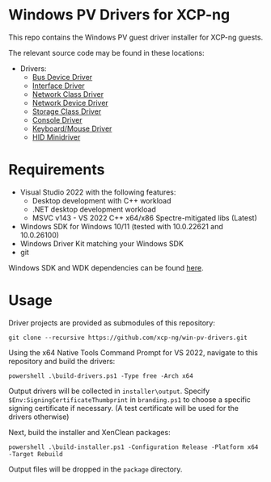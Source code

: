 # Windows PV Drivers for XCP-ng

This repo contains the Windows PV guest driver installer for XCP-ng guests.

The relevant source code may be found in these locations:

* Drivers:
    * [Bus Device Driver](https://github.com/xcp-ng/win-xenbus)
    * [Interface Driver](https://github.com/xcp-ng/win-xeniface)
    * [Network Class Driver](https://github.com/xcp-ng/win-xenvif)
    * [Network Device Driver](https://github.com/xcp-ng/win-xennet)
    * [Storage Class Driver](https://github.com/xcp-ng/win-xenvbd)
    * [Console Driver](https://github.com/xcp-ng/win-xencons)
    * [Keyboard/Mouse Driver](https://github.com/xcp-ng/win-xenvkbd)
    * [HID Minidriver](https://github.com/xcp-ng/win-xenhid)

# Requirements

* Visual Studio 2022 with the following features:
    * Desktop development with C++ workload
    * .NET desktop development workload
    * MSVC v143 - VS 2022 C++ x64/x86 Spectre-mitigated libs (Latest)
* Windows SDK for Windows 10/11 (tested with 10.0.22621 and 10.0.26100)
* Windows Driver Kit matching your Windows SDK
* git

Windows SDK and WDK dependencies can be found [here](https://docs.microsoft.com/en-us/windows-hardware/drivers/other-wdk-downloads).

# Usage

Driver projects are provided as submodules of this repository:

```
git clone --recursive https://github.com/xcp-ng/win-pv-drivers.git
```

Using the x64 Native Tools Command Prompt for VS 2022, navigate to this repository and build the drivers:

```
powershell .\build-drivers.ps1 -Type free -Arch x64
```

Output drivers will be collected in `installer\output`.
Specify `$Env:SigningCertificateThumbprint` in `branding.ps1` to choose a specific signing certificate if necessary.
(A test certificate will be used for the drivers otherwise)

Next, build the installer and XenClean packages:

```
powershell .\build-installer.ps1 -Configuration Release -Platform x64 -Target Rebuild
```

Output files will be dropped in the `package` directory.
